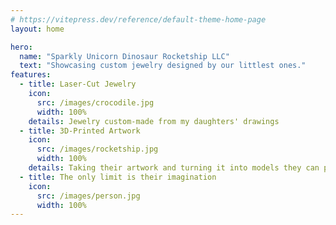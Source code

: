 ```yaml
---
# https://vitepress.dev/reference/default-theme-home-page
layout: home

hero:
  name: "Sparkly Unicorn Dinosaur Rocketship LLC"
  text: "Showcasing custom jewelry designed by our littlest ones."
features:
  - title: Laser-Cut Jewelry
    icon:
      src: /images/crocodile.jpg
      width: 100%
    details: Jewelry custom-made from my daughters' drawings
  - title: 3D-Printed Artwork
    icon:
      src: /images/rocketship.jpg
      width: 100%
    details: Taking their artwork and turning it into models they can play with.
  - title: The only limit is their imagination
    icon:
      src: /images/person.jpg
      width: 100%
---
```


